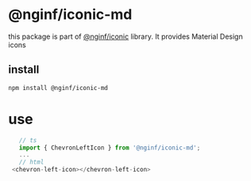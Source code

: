 # @nginf/iconic-md

this package is part of [@nginf/iconic](https://nginf.github.io/iconic/) library. It provides Material Design icons

## install
`npm install @nginf/iconic-md`

# use
```ts
   // ts
   import { ChevronLeftIcon } from '@nginf/iconic-md';
   ...
   // html
 <chevron-left-icon></chevron-left-icon>
 ```

